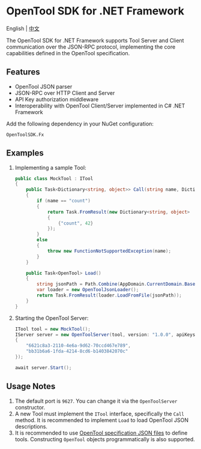 # OpenTool SDK for .NET Framework

English | [中文](README-zh_CN.md)

The OpenTool SDK for .NET Framework supports Tool Server and Client communication over the JSON-RPC protocol, implementing the core capabilities defined in the OpenTool specification.

## Features

* OpenTool JSON parser
* JSON-RPC over HTTP Client and Server
* API Key authorization middleware
* Interoperability with OpenTool Client/Server implemented in C# .NET Framework

Add the following dependency in your NuGet configuration:

```
OpenToolSDK.Fx
```

## Examples

1. Implementing a sample Tool:

   ```csharp
   public class MockTool : ITool
   {
       public Task<Dictionary<string, object>> Call(string name, Dictionary<string, object> arguments)
       {
           if (name == "count")
           {
               return Task.FromResult(new Dictionary<string, object>
               {
                   {"count", 42}
               });
           }
           else
           {
               throw new FunctionNotSupportedException(name);
           }
       }

       public Task<OpenTool> Load()
       {
           string jsonPath = Path.Combine(AppDomain.CurrentDomain.BaseDirectory, "example", "server", "mock_tool.json");
           var loader = new OpenToolJsonLoader();
           return Task.FromResult(loader.LoadFromFile(jsonPath));
       }
   }
   ```

2. Starting the OpenTool Server:

   ```csharp
   ITool tool = new MockTool();
   IServer server = new OpenToolServer(tool, version: "1.0.0", apiKeys: new List<string>
   {
       "6621c8a3-2110-4e6a-9d62-70ccd467e789",
       "bb31b6a6-1fda-4214-8cd6-b1403842070c"
   });

   await server.Start();
   ```

## Usage Notes

1. The default port is `9627`. You can change it via the `OpenToolServer` constructor.
2. A new Tool must implement the `ITool` interface, specifically the `Call` method. It is recommended to implement `Load` to load OpenTool JSON descriptions.
3. It is recommended to use [OpenTool specification JSON files](https://github.com/opentool-hub/opentool-spec) to define tools. Constructing `OpenTool` objects programmatically is also supported.
